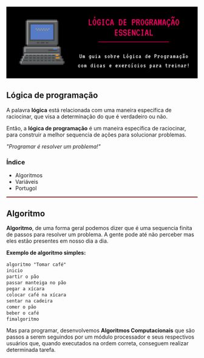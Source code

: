 ![Lógica de Programação Essencial.](img/banner.png)



## Lógica de programação

A palavra **lógica** está relacionada com uma maneira específica de raciocinar, que visa a determinação do que é verdadeiro ou não.

Então, a **lógica de programação** é um maneira específica de raciocinar, para construir a melhor sequencia de ações para solucionar problemas.

*"Programar é resolver um problema!"*

### Índice

* Algoritmos
* Variáveis
* Portugol

<hr style="border-top: 1px solid red;">

## Algoritmo

**Algoritmo**, de uma forma geral podemos dizer que é uma sequencia finita de passos para resolver um problema. A gente pode até não perceber mas eles estão presentes em nosso dia a dia.

**Exemplo de algoritmo simples:**
```
algoritmo "Tomar café"
inicio 
partir o pão 
passar manteiga no pão 
pegar a xícara 
colocar café na xícara 
sentar na cadeira 
comer o pão 
beber o café 
fimalgoritmo
```
Mas para programar, desenvolvemos **Algoritmos Computacionais** que são passos a serem seguindos por um módulo processador e seus respectivos usuários que, quando executados na ordem correta, conseguem realizar determinada tarefa.

